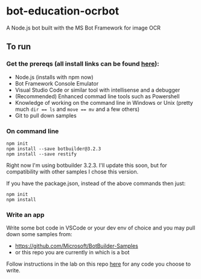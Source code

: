 # bot-education-ocrbot
A Node.js bot built with the MS Bot Framework for image OCR

## To run

### Get the prereqs (all install links can be found [here](https://github.com/michhar/bot-education/wiki/ODSC-Conference-Syllabus#prerequisites-for-hands-on-labs)):
* Node.js (installs with npm now)
* Bot Framework Console Emulator
* Visual Studio Code or similar tool with intellisense and a debugger
* (Recommended) Enhanced commad line tools such as Powershell
* Knowledge of working on the command line in Windows or Unix (pretty much `dir == ls` and `move == mv` and a few others)
* Git to pull down samples

### On command line

```
npm init
npm install --save botbuilder@3.2.3
npm install --save restify
```

Right now I'm using botbuilder 3.2.3.  I'll update this soon, but for compatibility with other samples I chose this version.

If you have the package.json, instead of the above commands then just:
```
npm init
npm install
```

### Write an app

Write some bot code in VSCode or your dev env of choice and you may pull down some samples from:
* https://github.com/Microsoft/BotBuilder-Samples
* or this repo you are currently in which is a bot


Follow instructions in the lab on this repo [here](https://github.com/michhar/bot-education-ocrbot/blob/master/LabStart.md) for any code you choose to write.
